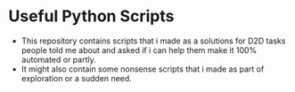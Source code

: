 # Useful Python Scripts

- This repository contains scripts that i made as a solutions for D2D tasks people told me about and asked if i can help them make it 100% automated or partly.
- It might also contain some nonsense scripts that i made as part of exploration or a sudden need.
